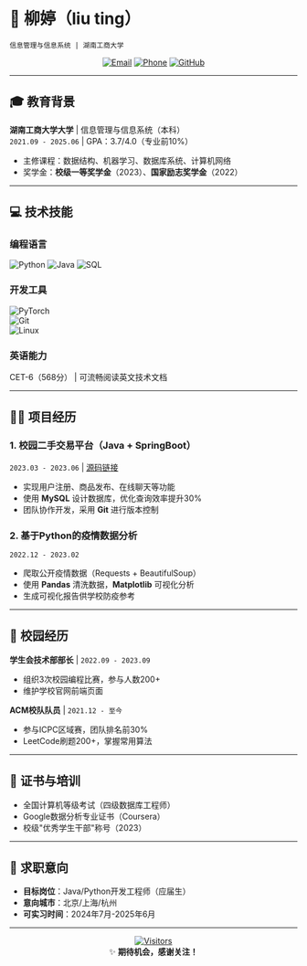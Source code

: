 # 📝 柳婷（liu ting）  
`信息管理与信息系统 | 湖南工商大学 `  

<div align="center">

[![Email](https://img.shields.io/badge/📧_zhangsan@edu.com-D14836?style=flat&logo=gmail&logoColor=white)](mailto:zhangsan@edu.com)
[![Phone](https://img.shields.io/badge/📞_138--XXXX--XXXX-008000?style=flat&logo=telegram&logoColor=white)]()
[![GitHub](https://img.shields.io/badge/💻_GitHub-181717?style=flat&logo=github&logoColor=white)](https://github.com/你的用户名)

</div>

---

## 🎓 教育背景  
**湖南工商大学大学** | 信息管理与信息系统（本科）  
`2021.09 - 2025.06` | GPA：3.7/4.0（专业前10%）  
- 主修课程：数据结构、机器学习、数据库系统、计算机网络  
- 奖学金：**校级一等奖学金**（2023）、**国家励志奖学金**（2022）  

---

## 💻 技术技能  
### **编程语言**  
![Python](https://img.shields.io/badge/Python-熟练-3776AB?style=flat&logo=python) 
![Java](https://img.shields.io/badge/Java-掌握-007396?style=flat&logo=java) 
![SQL](https://img.shields.io/badge/SQL-熟练-4479A1?style=flat&logo=mysql)  

### **开发工具**  
![PyTorch](https://img.shields.io/badge/PyTorch-入门-EE4C2C?style=flat&logo=pytorch)  
![Git](https://img.shields.io/badge/Git-熟练-F05032?style=flat&logo=git)  
![Linux](https://img.shields.io/badge/Linux-基础-FCC624?style=flat&logo=linux)  

### **英语能力**  
CET-6（568分） | 可流畅阅读英文技术文档  

---

## 👨‍💻 项目经历  
### 1. 校园二手交易平台（Java + SpringBoot）  
`2023.03 - 2023.06` | [源码链接](https://github.com/你的用户名/campus-trade)  
- 实现用户注册、商品发布、在线聊天等功能  
- 使用 **MySQL** 设计数据库，优化查询效率提升30%  
- 团队协作开发，采用 **Git** 进行版本控制  

### 2. 基于Python的疫情数据分析  
`2022.12 - 2023.02`  
- 爬取公开疫情数据（Requests + BeautifulSoup）  
- 使用 **Pandas** 清洗数据，**Matplotlib** 可视化分析  
- 生成可视化报告供学校防疫参考  

---

## 🌟 校园经历  
**学生会技术部部长** | `2022.09 - 2023.09`  
- 组织3次校园编程比赛，参与人数200+  
- 维护学校官网前端页面  

**ACM校队队员** | `2021.12 - 至今`  
- 参与ICPC区域赛，团队排名前30%  
- LeetCode刷题200+，掌握常用算法  

---

## 📜 证书与培训  
- 全国计算机等级考试（四级数据库工程师）  
- Google数据分析专业证书（Coursera）  
- 校级"优秀学生干部"称号（2023）  

---

## 📌 求职意向  
- **目标岗位**：Java/Python开发工程师（应届生）  
- **意向城市**：北京/上海/杭州  
- **可实习时间**：2024年7月-2025年6月  

---

<div align="center">

[![Visitors](https://komarev.com/ghpvc/?username=你的用户名&label=Profile%20Views&color=blueviolet)](https://github.com/你的用户名)  
✨ **期待机会，感谢关注！**  

</div>
